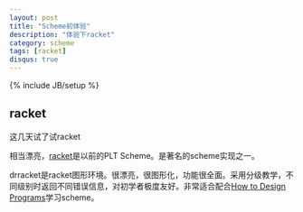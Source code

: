 ```yaml
---
layout: post
title: "Scheme初体验"
description: "体验下racket"
category: scheme
tags: [racket]
disqus: true
---
```

{% include JB/setup %}

## racket

这几天试了试racket

相当漂亮，[racket][1]是以前的PLT Scheme。是著名的scheme实现之一。

drracket是racket图形环境。很漂亮，很图形化，功能很全面。采用分级教学，不同级别时返回不同错误信息，对初学者极度友好。非常适合配合[How to Design Programs][2]学习scheme。

[1]: http://racket-lang.org/
[2]: http://www.htdp.org/
